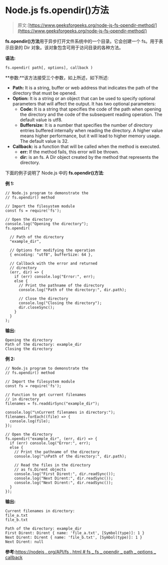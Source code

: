 # Node.js fs.opendir()方法

> 原文:[https://www.geeksforgeeks.org/node-js-fs-opendir-method/](https://www.geeksforgeeks.org/node-js-fs-opendir-method/)

**fs.opendir()方法**用于异步打开文件系统中的一个目录。它会创建一个 fs。用于表示目录的 Dir 对象。该对象包含可用于访问目录的各种方法。

**语法:**

```
fs.opendir( path[, options], callback )
```

**参数:**该方法接受三个参数，如上所述，如下所述:

*   **Path:** It is a string, buffer or web address that indicates the path of the directory that must be opened.
*   **Option:** It is a string or an object that can be used to specify optional parameters that will affect the output. It has two optional parameters:
    *   **Code:** It is a string that specifies the code of the path when opening the directory and the code of the subsequent reading operation. The default value is utf8.
    *   **Buffersize:** It is a number that specifies the number of directory entries buffered internally when reading the directory. A higher value means higher performance, but it will lead to higher memory usage. The default value is 32.
*   **Callback:** is a function that will be called when the method is executed.
    *   **err:** If the method fails, this error will be thrown.
    *   **dir:** is an fs. A Dir object created by the method that represents the directory.

下面的例子说明了 Node.js 中的 **fs.opendir()方法**:

**例 1:**

```
// Node.js program to demonstrate the
// fs.opendir() method

// Import the filesystem module
const fs = require('fs');

// Open the directory
console.log("Opening the directory");
fs.opendir(

  // Path of the directory
  "example_dir",

  // Options for modifying the operation
  { encoding: "utf8", bufferSize: 64 },

  // Callback with the error and returned
  // directory
  (err, dir) => {
    if (err) console.log("Error:", err);
    else {
      // Print the pathname of the directory
      console.log("Path of the directory:", dir.path);

      // Close the directory
      console.log("Closing the directory");
      dir.closeSync();
    }
  }
);
```

**输出:**

```
Opening the directory
Path of the directory: example_dir
Closing the directory

```

**例 2:**

```
// Node.js program to demonstrate the
// fs.opendir() method

// Import the filesystem module
const fs = require('fs');

// Function to get current filenames
// in directory
filenames = fs.readdirSync("example_dir");

console.log("\nCurrent filenames in directory:");
filenames.forEach((file) => {
  console.log(file);
});

// Open the directory
fs.opendir("example_dir", (err, dir) => {
  if (err) console.log("Error:", err);
  else {
    // Print the pathname of the directory
    console.log("\nPath of the directory:", dir.path);

    // Read the files in the directory
    // as fs.Dirent objects
    console.log("First Dirent:", dir.readSync());
    console.log("Next Dirent:", dir.readSync());
    console.log("Next Dirent:", dir.readSync());
  }
});
```

**输出:**

```
Current filenames in directory:
file_a.txt
file_b.txt

Path of the directory: example_dir
First Dirent: Dirent { name: 'file_a.txt', [Symbol(type)]: 1 }
Next Dirent: Dirent { name: 'file_b.txt', [Symbol(type)]: 1 }
Next Dirent: null

```

**参考:**[https://nodejs . org/API/fs . html # fs _ fs _ opendir _ path _ options _ callback](https://nodejs.org/api/fs.html#fs_fs_opendir_path_options_callback)